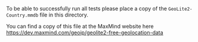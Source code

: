 To be able to successfully run all tests please place a copy of the `GeoLite2-Country.mmdb` file in this directory.

You can find a copy of this file at the MaxMind website here https://dev.maxmind.com/geoip/geolite2-free-geolocation-data